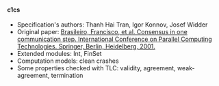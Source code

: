 #### c1cs
- Specification's authors: Thanh Hai Tran, Igor Konnov, Josef Widder
- Original paper: <a href=https://link.springer.com/chapter/10.1007/3-540-44743-1_4>Brasileiro, Francisco, et al. Consensus in one communication step. International Conference on Parallel Computing Technologies. Springer, Berlin, Heidelberg, 2001.</a>
- Extended modules: Int, FinSet
- Computation models: clean crashes
- Some properties checked with TLC: validity, agreement, weak-agreement, termination


